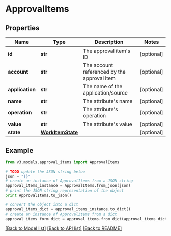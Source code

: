 # ApprovalItems


## Properties
Name | Type | Description | Notes
------------ | ------------- | ------------- | -------------
**id** | **str** | The approval item&#39;s ID | [optional] 
**account** | **str** | The account referenced by the approval item | [optional] 
**application** | **str** | The name of the application/source | [optional] 
**name** | **str** | The attribute&#39;s name | [optional] 
**operation** | **str** | The attribute&#39;s operation | [optional] 
**value** | **str** | The attribute&#39;s value | [optional] 
**state** | [**WorkItemState**](WorkItemState.md) |  | [optional] 

## Example

```python
from v3.models.approval_items import ApprovalItems

# TODO update the JSON string below
json = "{}"
# create an instance of ApprovalItems from a JSON string
approval_items_instance = ApprovalItems.from_json(json)
# print the JSON string representation of the object
print ApprovalItems.to_json()

# convert the object into a dict
approval_items_dict = approval_items_instance.to_dict()
# create an instance of ApprovalItems from a dict
approval_items_form_dict = approval_items.from_dict(approval_items_dict)
```
[[Back to Model list]](../README.md#documentation-for-models) [[Back to API list]](../README.md#documentation-for-api-endpoints) [[Back to README]](../README.md)


